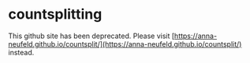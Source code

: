 # countsplitting
This github site has been deprecated. Please visit [https://anna-neufeld.github.io/countsplit/](https://anna-neufeld.github.io/countsplit/) instead. 
